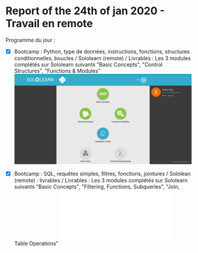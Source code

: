 # Report of the 24th of jan 2020 - Travail en remote

Programme du jour :

- [x] Bootcamp : Python, type de données, instructions, fonctions, structures
conditionnelles, boucles / Sololearn (remote) / Livrables : Les 3 modules
complétés sur Sololearn suivants "Basic Concepts", "Control Structures",
"Functions & Modules"
![python badges](./python_badges.png)

- [x] Bootcamp : SQL, requêtes simples, filtres, fonctions, jointures / Sololean
(remote) : livrables / Livrables : Les 3 modules complétés sur Sololearn
suivants "Basic Concepts", "Filtering, Functions, Subqueries", "Join, Table
Operations"
![certificat SQL](./cert-1060-17192167.pdf)
